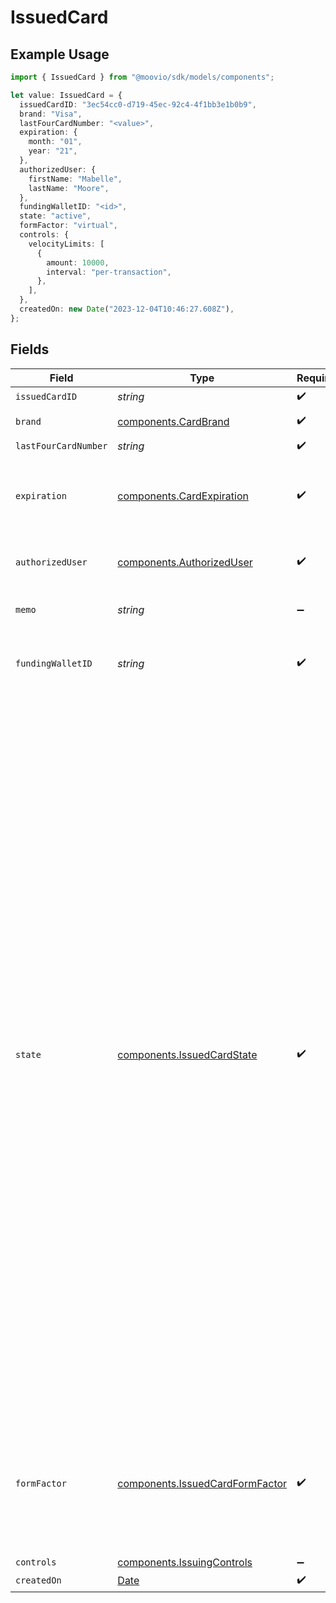 # IssuedCard

## Example Usage

```typescript
import { IssuedCard } from "@moovio/sdk/models/components";

let value: IssuedCard = {
  issuedCardID: "3ec54cc0-d719-45ec-92c4-4f1bb3e1b0b9",
  brand: "Visa",
  lastFourCardNumber: "<value>",
  expiration: {
    month: "01",
    year: "21",
  },
  authorizedUser: {
    firstName: "Mabelle",
    lastName: "Moore",
  },
  fundingWalletID: "<id>",
  state: "active",
  formFactor: "virtual",
  controls: {
    velocityLimits: [
      {
        amount: 10000,
        interval: "per-transaction",
      },
    ],
  },
  createdOn: new Date("2023-12-04T10:46:27.608Z"),
};
```

## Fields

| Field                                                                                                                                                                                                                                                                                                                                                                                                                                                                                                                                                                                                                                                                     | Type                                                                                                                                                                                                                                                                                                                                                                                                                                                                                                                                                                                                                                                                      | Required                                                                                                                                                                                                                                                                                                                                                                                                                                                                                                                                                                                                                                                                  | Description                                                                                                                                                                                                                                                                                                                                                                                                                                                                                                                                                                                                                                                               | Example                                                                                                                                                                                                                                                                                                                                                                                                                                                                                                                                                                                                                                                                   |
| ------------------------------------------------------------------------------------------------------------------------------------------------------------------------------------------------------------------------------------------------------------------------------------------------------------------------------------------------------------------------------------------------------------------------------------------------------------------------------------------------------------------------------------------------------------------------------------------------------------------------------------------------------------------------- | ------------------------------------------------------------------------------------------------------------------------------------------------------------------------------------------------------------------------------------------------------------------------------------------------------------------------------------------------------------------------------------------------------------------------------------------------------------------------------------------------------------------------------------------------------------------------------------------------------------------------------------------------------------------------- | ------------------------------------------------------------------------------------------------------------------------------------------------------------------------------------------------------------------------------------------------------------------------------------------------------------------------------------------------------------------------------------------------------------------------------------------------------------------------------------------------------------------------------------------------------------------------------------------------------------------------------------------------------------------------- | ------------------------------------------------------------------------------------------------------------------------------------------------------------------------------------------------------------------------------------------------------------------------------------------------------------------------------------------------------------------------------------------------------------------------------------------------------------------------------------------------------------------------------------------------------------------------------------------------------------------------------------------------------------------------- | ------------------------------------------------------------------------------------------------------------------------------------------------------------------------------------------------------------------------------------------------------------------------------------------------------------------------------------------------------------------------------------------------------------------------------------------------------------------------------------------------------------------------------------------------------------------------------------------------------------------------------------------------------------------------- |
| `issuedCardID`                                                                                                                                                                                                                                                                                                                                                                                                                                                                                                                                                                                                                                                            | *string*                                                                                                                                                                                                                                                                                                                                                                                                                                                                                                                                                                                                                                                                  | :heavy_check_mark:                                                                                                                                                                                                                                                                                                                                                                                                                                                                                                                                                                                                                                                        | N/A                                                                                                                                                                                                                                                                                                                                                                                                                                                                                                                                                                                                                                                                       |                                                                                                                                                                                                                                                                                                                                                                                                                                                                                                                                                                                                                                                                           |
| `brand`                                                                                                                                                                                                                                                                                                                                                                                                                                                                                                                                                                                                                                                                   | [components.CardBrand](../../models/components/cardbrand.md)                                                                                                                                                                                                                                                                                                                                                                                                                                                                                                                                                                                                              | :heavy_check_mark:                                                                                                                                                                                                                                                                                                                                                                                                                                                                                                                                                                                                                                                        | The card brand.                                                                                                                                                                                                                                                                                                                                                                                                                                                                                                                                                                                                                                                           | Visa                                                                                                                                                                                                                                                                                                                                                                                                                                                                                                                                                                                                                                                                      |
| `lastFourCardNumber`                                                                                                                                                                                                                                                                                                                                                                                                                                                                                                                                                                                                                                                      | *string*                                                                                                                                                                                                                                                                                                                                                                                                                                                                                                                                                                                                                                                                  | :heavy_check_mark:                                                                                                                                                                                                                                                                                                                                                                                                                                                                                                                                                                                                                                                        | N/A                                                                                                                                                                                                                                                                                                                                                                                                                                                                                                                                                                                                                                                                       |                                                                                                                                                                                                                                                                                                                                                                                                                                                                                                                                                                                                                                                                           |
| `expiration`                                                                                                                                                                                                                                                                                                                                                                                                                                                                                                                                                                                                                                                              | [components.CardExpiration](../../models/components/cardexpiration.md)                                                                                                                                                                                                                                                                                                                                                                                                                                                                                                                                                                                                    | :heavy_check_mark:                                                                                                                                                                                                                                                                                                                                                                                                                                                                                                                                                                                                                                                        | The expiration date of the card or token.                                                                                                                                                                                                                                                                                                                                                                                                                                                                                                                                                                                                                                 | {<br/>"month": "01",<br/>"year": "21"<br/>}                                                                                                                                                                                                                                                                                                                                                                                                                                                                                                                                                                                                                               |
| `authorizedUser`                                                                                                                                                                                                                                                                                                                                                                                                                                                                                                                                                                                                                                                          | [components.AuthorizedUser](../../models/components/authorizeduser.md)                                                                                                                                                                                                                                                                                                                                                                                                                                                                                                                                                                                                    | :heavy_check_mark:                                                                                                                                                                                                                                                                                                                                                                                                                                                                                                                                                                                                                                                        | Fields for identifying an authorized individual.                                                                                                                                                                                                                                                                                                                                                                                                                                                                                                                                                                                                                          |                                                                                                                                                                                                                                                                                                                                                                                                                                                                                                                                                                                                                                                                           |
| `memo`                                                                                                                                                                                                                                                                                                                                                                                                                                                                                                                                                                                                                                                                    | *string*                                                                                                                                                                                                                                                                                                                                                                                                                                                                                                                                                                                                                                                                  | :heavy_minus_sign:                                                                                                                                                                                                                                                                                                                                                                                                                                                                                                                                                                                                                                                        | Optional descriptor for the card.                                                                                                                                                                                                                                                                                                                                                                                                                                                                                                                                                                                                                                         |                                                                                                                                                                                                                                                                                                                                                                                                                                                                                                                                                                                                                                                                           |
| `fundingWalletID`                                                                                                                                                                                                                                                                                                                                                                                                                                                                                                                                                                                                                                                         | *string*                                                                                                                                                                                                                                                                                                                                                                                                                                                                                                                                                                                                                                                                  | :heavy_check_mark:                                                                                                                                                                                                                                                                                                                                                                                                                                                                                                                                                                                                                                                        | Unique identifier for the wallet funding the card.                                                                                                                                                                                                                                                                                                                                                                                                                                                                                                                                                                                                                        |                                                                                                                                                                                                                                                                                                                                                                                                                                                                                                                                                                                                                                                                           |
| `state`                                                                                                                                                                                                                                                                                                                                                                                                                                                                                                                                                                                                                                                                   | [components.IssuedCardState](../../models/components/issuedcardstate.md)                                                                                                                                                                                                                                                                                                                                                                                                                                                                                                                                                                                                  | :heavy_check_mark:                                                                                                                                                                                                                                                                                                                                                                                                                                                                                                                                                                                                                                                        | The `state` represents the operational status of an issued card. A card can only approve incoming authorizations if it is in an active state.<br/><br/>- `active`: The card is operational and approves authorizations. Generally becomes active shortly after card creation.<br/>- `inactive`: The card cannot approve authorizations. This is currently a temporary state assigned post-creation during the activation process.<br/>- `closed`: The card is permanently deactivated and cannot approve authorizations. A card can be closed by request or when it expires.<br/>- `pending-verification`: Awaiting additional authorized user verification before the card can be activated. |                                                                                                                                                                                                                                                                                                                                                                                                                                                                                                                                                                                                                                                                           |
| `formFactor`                                                                                                                                                                                                                                                                                                                                                                                                                                                                                                                                                                                                                                                              | [components.IssuedCardFormFactor](../../models/components/issuedcardformfactor.md)                                                                                                                                                                                                                                                                                                                                                                                                                                                                                                                                                                                        | :heavy_check_mark:                                                                                                                                                                                                                                                                                                                                                                                                                                                                                                                                                                                                                                                        | Specifies the type of spend card to be issued. Presently supports virtual only, providing a digital number without a physical card.                                                                                                                                                                                                                                                                                                                                                                                                                                                                                                                                       |                                                                                                                                                                                                                                                                                                                                                                                                                                                                                                                                                                                                                                                                           |
| `controls`                                                                                                                                                                                                                                                                                                                                                                                                                                                                                                                                                                                                                                                                | [components.IssuingControls](../../models/components/issuingcontrols.md)                                                                                                                                                                                                                                                                                                                                                                                                                                                                                                                                                                                                  | :heavy_minus_sign:                                                                                                                                                                                                                                                                                                                                                                                                                                                                                                                                                                                                                                                        | N/A                                                                                                                                                                                                                                                                                                                                                                                                                                                                                                                                                                                                                                                                       |                                                                                                                                                                                                                                                                                                                                                                                                                                                                                                                                                                                                                                                                           |
| `createdOn`                                                                                                                                                                                                                                                                                                                                                                                                                                                                                                                                                                                                                                                               | [Date](https://developer.mozilla.org/en-US/docs/Web/JavaScript/Reference/Global_Objects/Date)                                                                                                                                                                                                                                                                                                                                                                                                                                                                                                                                                                             | :heavy_check_mark:                                                                                                                                                                                                                                                                                                                                                                                                                                                                                                                                                                                                                                                        | N/A                                                                                                                                                                                                                                                                                                                                                                                                                                                                                                                                                                                                                                                                       |                                                                                                                                                                                                                                                                                                                                                                                                                                                                                                                                                                                                                                                                           |